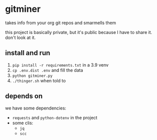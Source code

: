 # gitminer

takes info from your org git repos and smarmells them

this project is basically private, but it's public because I have to share it. don't look at it.

## install and run

1. `pip install -r requirements.txt` in a 3.9 venv
2. `cp .env.dist .env` and fill the data 
3. `python gitminer.py`
4. `./thinger.sh` when told to

## depends on

we have some dependencies:

* `requests` and `python-dotenv` in the project
* some clis:
  * `jq`
  * `scc`
